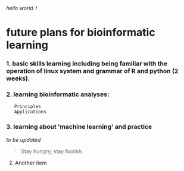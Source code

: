 *hello world！*  
# future plans for bioinformatic learning 
### 1. basic skills learning including being familiar with the operation of linux system and grammar of R and python (2 weeks).  
### 2. learning bioinformatic analyses: 
       Principles 
       Applications  
### 3. learning about 'machine learning' and practice  
*to be updated*  
> Stay hungry, stay foolish.
2. Another item
 
